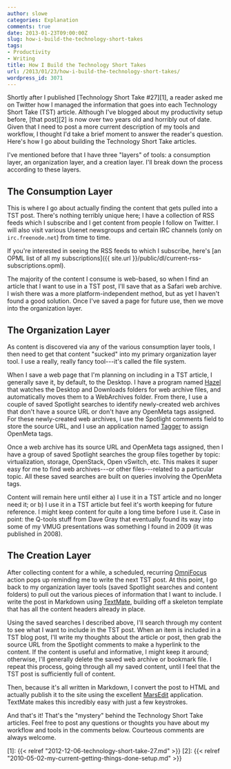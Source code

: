 ```yaml
---
author: slowe
categories: Explanation
comments: true
date: 2013-01-23T09:00:00Z
slug: how-i-build-the-technology-short-takes
tags:
- Productivity
- Writing
title: How I Build the Technology Short Takes
url: /2013/01/23/how-i-build-the-technology-short-takes/
wordpress_id: 3071
---
```


Shortly after I published [Technology Short Take #27][1], a reader asked me on Twitter how I managed the information that goes into each Technology Short Take (TST) article. Although I've blogged about my productivity setup before, [that post][2] is now over two years old and horribly out of date. Given that I need to post a more current description of my tools and workflow, I thought I'd take a brief moment to answer the reader's question. Here's how I go about building the Technology Short Take articles.

I've mentioned before that I have three "layers" of tools: a consumption layer, an organization layer, and a creation layer. I'll break down the process according to these layers.

## The Consumption Layer

This is where I go about actually finding the content that gets pulled into a TST post. There's nothing terribly unique here; I have a collection of RSS feeds which I subscribe and I get content from people I follow on Twitter. I will also visit various Usenet newsgroups and certain IRC channels (only on `irc.freenode.net`) from time to time.

If you're interested in seeing the RSS feeds to which I subscribe, here's [an OPML list of all my subscriptions]({{ site.url }}/public/dl/current-rss-subscriptions.opml).

The majority of the content I consume is web-based, so when I find an article that I want to use in a TST post, I'll save that as a Safari web archive. I wish there was a more platform-independent method, but as yet I haven't found a good solution. Once I've saved a page for future use, then we move into the organization layer.

## The Organization Layer

As content is discovered via any of the various consumption layer tools, I then need to get that content "sucked" into my primary organization layer tool. I use a really, really fancy tool---it's called the file system.

When I save a web page that I'm planning on including in a TST article, I generally save it, by default, to the Desktop. I have a program named [Hazel](http://www.noodlesoft.com/hazel) that watches the Desktop and Downloads folders for web archive files, and automatically moves them to a WebArchives folder. From there, I use a couple of saved Spotlight searches to identify newly-created web archives that don't have a source URL or don't have any OpenMeta tags assigned. For these newly-created web archives, I use the Spotlight comments field to store the source URL, and I use an application named [Tagger](http://hasseg.org/tagger/) to assign OpenMeta tags.

Once a web archive has its source URL and OpenMeta tags assigned, then I have a group of saved Spotlight searches the group files together by topic: virtualization, storage, OpenStack, Open vSwitch, etc. This makes it super easy for me to find web archives---or other files---related to a particular topic. All these saved searches are built on queries involving the OpenMeta tags.

Content will remain here until either a) I use it in a TST article and no longer need it; or b) I use it in a TST article but feel it's worth keeping for future reference. I might keep content for quite a long time before I use it. Case in point: the Q-tools stuff from Dave Gray that eventually found its way into some of my VMUG presentations was something I found in 2009 (it was published in 2008).

## The Creation Layer

After collecting content for a while, a scheduled, recurring [OmniFocus](http://www.omnigroup.com/applications/omnifocus/) action pops up reminding me to write the next TST post. At this point, I go back to my organization layer tools (saved Spotlight searches and content folders) to pull out the various pieces of information that I want to include. I write the post in Markdown using [TextMate](http://macromates.com/), building off a skeleton template that has all the content headers already in place.

Using the saved searches I described above, I'll search through my content to see what I want to include in the TST post. When an item is included in a TST blog post, I'll write my thoughts about the article or post, then grab the source URL from the Spotlight comments to make a hyperlink to the content. If the content is useful and informative, I might keep it around; otherwise, I'll generally delete the saved web archive or bookmark file. I repeat this process, going through all my saved content, until I feel that the TST post is sufficiently full of content.

Then, because it's all written in Markdown, I convert the post to HTML and actually publish it to the site using the excellent [MarsEdit](http://red-sweater.com/marsedit/) application. TextMate makes this incredibly easy with just a few keystrokes.

And that's it! That's the "mystery" behind the Technology Short Take articles. Feel free to post any questions or thoughts you have about my workflow and tools in the comments below. Courteous comments are always welcome.

[1]: {{< relref "2012-12-06-technology-short-take-27.md" >}}
[2]: {{< relref "2010-05-02-my-current-getting-things-done-setup.md" >}}

